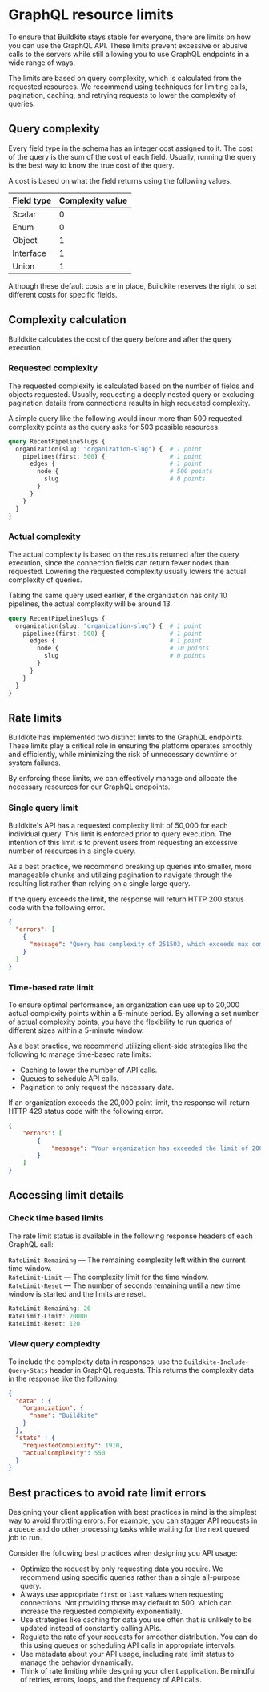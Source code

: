 # GraphQL resource limits

To ensure that Buildkite stays stable for everyone, there are limits on how you can use the GraphQL API. These limits prevent excessive or abusive calls to the servers while still allowing you to use GraphQL endpoints in a wide range of ways.

The limits are based on query complexity, which is calculated from the requested resources. We recommend using techniques for limiting calls, pagination, caching, and retrying requests to lower the complexity of queries.

## Query complexity

Every field type in the schema has an integer cost assigned to it. The cost of the query is the sum of the cost of each field. Usually, running the query is the best way to know the true cost of the query.

A cost is based on what the field returns using the following values.

<table>
  <thead>
    <tr>
      <th>Field type</th>
      <th>Complexity value</th>
    </tr>
  </thead>
  <tbody>
    <tr>
      <td>Scalar</td>
      <td>0</td>
    </tr>
    <tr>
      <td>Enum</td>
      <td>0</td>
    </tr>
    <tr>
      <td>Object</td>
      <td>1</td>
    </tr>
    <tr>
      <td>Interface</td>
      <td>1</td>
    </tr>
    <tr>
      <td>Union</td>
      <td>1</td>
    </tr>
  <tbody>
</table>

Although these default costs are in place, Buildkite reserves the right to set different costs for specific fields.

## Complexity calculation

Buildkite calculates the cost of the query before and after the query execution.

### Requested complexity

The requested complexity is calculated based on the number of fields and objects requested. Usually, requesting a deeply nested query or excluding pagination details from connections results in high requested complexity.

A simple query like the following would incur more than 500 requested complexity points as the query asks for 503 possible resources.

```graphql
query RecentPipelineSlugs {
  organization(slug: "organization-slug") {  # 1 point
    pipelines(first: 500) {                  # 1 point
      edges {                                # 1 point
        node {                               # 500 points
          slug                               # 0 points
        }
      }
    }
  }
}
```

### Actual complexity

The actual complexity is based on the results returned after the query execution, since the connection fields can return fewer nodes than requested. Lowering the requested complexity usually lowers the actual complexity of queries.

Taking the same query used earlier, if the organization has only 10 pipelines, the actual complexity will be around 13.

```graphql
query RecentPipelineSlugs {
  organization(slug: "organization-slug") {  # 1 point
    pipelines(first: 500) {                  # 1 point
      edges {                                # 1 point
        node {                               # 10 points
          slug                               # 0 points
        }
      }
    }
  }
}
```

## Rate limits
Buildkite has implemented two distinct limits to the GraphQL endpoints. These limits play a critical role in ensuring the platform operates smoothly and efficiently, while minimizing the risk of unnecessary downtime or system failures.

By enforcing these limits, we can effectively manage and allocate the necessary resources for our GraphQL endpoints.

### Single query limit

Buildkite's API has a requested complexity limit of 50,000 for each individual query. This limit is enforced prior to query execution. The intention of this limit is to prevent users from requesting an excessive number of resources in a single query.

As a best practice, we recommend breaking up queries into smaller, more manageable chunks and utilizing pagination to navigate through the resulting list rather than relying on a single large query.

If the query exceeds the limit, the response will return HTTP 200 status code with the following error.

```json
{
  "errors": [
    {
      "message": "Query has complexity of 251503, which exceeds max complexity of 50000"
    }
  ]
}
```

### Time-based rate limit

To ensure optimal performance, an organization can use up to 20,000 actual complexity points within a 5-minute period. By allowing a set number of actual complexity points, you have the flexibility to run queries of different sizes within a 5-minute window.

As a best practice, we recommend utilizing client-side strategies like the following to manage time-based rate limits:

- Caching to lower the number of API calls.
- Queues to schedule API calls.
- Pagination to only request the necessary data.

If an organization exceeds the 20,000 point limit, the response will return HTTP 429 status code with the following error.

```json
{
    "errors": [
        {
            "message": "Your organization has exceeded the limit of 20000 complexity points. Please try again in 187 seconds."
        }
    ]
}
```


## Accessing limit details

### Check time based limits

The rate limit status is available in the following response headers of each GraphQL call:

`RateLimit-Remaining` — The remaining complexity left within the current time window.  
`RateLimit-Limit` — The complexity limit for the time window.  
`RateLimit-Reset` — The number of seconds remaining until a new time window is started and the limits are reset.

```js
RateLimit-Remaining: 20
RateLimit-Limit: 20000
RateLimit-Reset: 120
```

### View query complexity

To include the complexity data in responses, use the `Buildkite-Include-Query-Stats` header in GraphQL requests. This returns the complexity data in the response like the following:

```json
{
  "data" : {
    "organization": {
      "name": "Buildkite"
    }
  },
  "stats" : {
    "requestedComplexity": 1910,
    "actualComplexity": 550
  }
}
```

## Best practices to avoid rate limit errors

Designing your client application with best practices in mind is the simplest way to avoid throttling errors. For example, you can stagger API requests in a queue and do other processing tasks while waiting for the next queued job to run.

Consider the following best practices when designing you API usage:

- Optimize the request by only requesting data you require. We recommend using specific queries rather than a single all-purpose query.
- Always use appropriate `first` or `last` values when requesting connections. Not providing those may default to 500, which can increase the requested complexity exponentially.
- Use strategies like caching for data you use often that is unlikely to be updated instead of constantly calling APIs.
- Regulate the rate of your requests for smoother distribution. You can do this using queues or scheduling API calls in appropriate intervals.
- Use metadata about your API usage, including rate limit status to manage the behavior dynamically.
- Think of rate limiting while designing your client application. Be mindful of retries, errors, loops, and the frequency of API calls.
